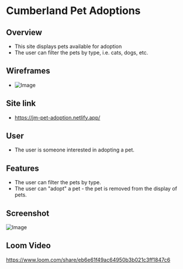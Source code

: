 # Cumberland Pet Adoptions

## Overview
- This site displays pets available for adoption
- The user can filter the pets by type, i.e. cats, dogs, etc.
  
## Wireframes
- ![Image](https://github.com/nss-nightclass-projects/pet-adoption/raw/master/MockUp1.png)
 
 ## Site link
- https://jm-pet-adoption.netlify.app/

## User
- The user is someone interested in adopting a pet.

## Features
- The user can filter the pets by type.
- The user can "adopt" a pet - the pet is removed from the display of pets.
  
## Screenshot
  ![Image](https://user-images.githubusercontent.com/51683901/106372440-46f7e600-6335-11eb-80c8-2d334ddce9de.png)

## Loom Video
  https://www.loom.com/share/eb6e61f49ac64950b3b021c3ff1847c6
  

